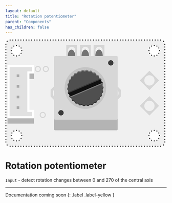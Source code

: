 ```yaml
---
layout: default
title: "Rotation potentiometer"
parent: "Components"
has_children: false
---
```


![Image](assets/rotation-potentiometer.png)

# Rotation potentiometer
`Input` - detect rotation changes between 0 and 270 of the central axis

---

Documentation coming soon
{: .label .label-yellow }

